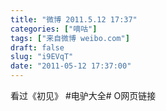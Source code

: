 ```yaml
---
title: "微博 2011.5.12 17:37"
categories: ["嘀咕"]
tags: ["来自微博 weibo.com"]
draft: false
slug: "i9EVqT"
date: "2011-05-12 17:37:00"
---
```


<p>看过《初见》 #电驴大全# O网页链接 ​​​​</p>
